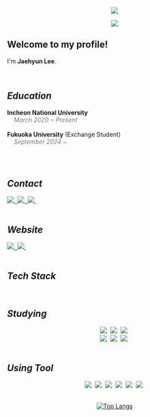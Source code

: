 <div align="center">
<!--타이틀 부분-->
<a href = "https://github.com/jaehyunkor"><img src="https://postfiles.pstatic.net/MjAyNDAzMjZfMTQ4/MDAxNzExNDI1MzIyODM4.ysAmWdFJVocCDIweTvpEYjEMy2l_PR5p10_lDW8xei8g.ryH23JcEG5UdyJ29LMFbEusS48X18uehNbV9gZljL1Mg.PNG/%EC%8A%A4%ED%81%AC%EB%A6%B0%EC%83%B7_2024-03-26_%EC%98%A4%ED%9B%84_12.55.06.png?type=w773" />

<a href="https://hits.seeyoufarm.com"><img src="https://hits.seeyoufarm.com/api/count/incr/badge.svg?url=https%3A%2F%2Fgithub.com%2Fjaehyunkor%2Fhit-counter&count_bg=%2379C83D&title_bg=%23555555&icon=github.svg&icon_color=%23FFFFFF&title=hits&edge_flat=false"/></a>

<h2 align="left"><b>Welcome to my profile!</b></h2>
<p align="left">
I'm <b>Jaehyun Lee</b>. <br>
</p>
<br>

<h2 align="left"><b><i>Education</i></b></h2>
<div align="left">
<p>
<b>Incheon National University</b><br>
<span style="color: #7B7D7D;"><i>&nbsp&nbsp&nbsp&nbspMarch 2020 ~ Present</i></span><br><br>
<b>Fukuoka University</b> (Exchange Student)<br>
<span style="color: #7B7D7D;"><i>&nbsp&nbsp&nbsp&nbspSeptember 2024 ~ </i></span><br><br>
</p>
</div><br>

<h2 align="left"><b><i>Contact</i></b></h2>
<div align="left">
  <a href="mailto:zeha8917@gmail.com"> 
    <img src="https://img.shields.io/badge/zeha8917@gmail.com-EA4335?style=flat-square&logo=gmail&logoColor=white"/>&nbsp
  </a>
  <a href="https://www.instagram.com/jaehyunkor/"> 
    <img src="https://img.shields.io/badge/jaehyunkor-E4405F?style=flat-square&logo=instagram&logoColor=white"/>&nbsp
  </a>
  <a href="https://www.twitter.com/jaehyunkor/"> 
    <img src="https://img.shields.io/badge/jaehyunkor-000000?style=flat-square&logo=X&logoColor=white"/>&nbsp
  </a>
</div><br>

<h2 align="left"><b><i>Website</i></b></h2>
<div align="left">
  <a href="https://velog.io/@jaehyunkor/posts"> 
    <img src="https://img.shields.io/badge/Velog-20C997?style=flat-square&logo=velog&logoColor=white"/>&nbsp
  </a>
  <a href="https://fabulous-viscount-d7f.notion.site/2078c6a2e061479fbaff92827e75e5b3"> 
    <img src="https://img.shields.io/badge/notion-000000?style=flat-square&logo=notion&logoColor=white"/>&nbsp
  </a>
</div><br>

<!--내용 부분-->

<h2 align="left"><b><i>Tech Stack</i></b></h2>
<!--<div align="center">
  <img src="https://img.shields.io/badge/react-20232a.svg?style=for-the-badge&logo=react&logoColor=61DAFB" />&nbsp
</div>-->

<br>

<h2 align="left"><b><i>Studying</i></b></h2>
<div align="center">
  <img src="https://img.shields.io/badge/Python-3776AB.svg?style=flat-square&logo=python&logoColor=white" />&nbsp
  <img src="https://img.shields.io/badge/Java-bf2e24?style=flat-square&logo=java&logoColor=white" />&nbsp
  <img src="https://img.shields.io/badge/C%23-512BD4?style=flat-square&logo=Csharp&logoColor=white" />&nbsp
  <br>
  <img src="https://img.shields.io/badge/HTML-E34F26?style=flat-square&logo=html5&logoColor=white" />&nbsp
  <img src="https://img.shields.io/badge/CSS-1572B6?style=flat-square&logo=Css3&logoColor=white" />&nbsp
  <img src="https://img.shields.io/badge/JavaScript-F7DF1E?style=flat-square&logo=javascript&logoColor=black" />&nbsp
  
</div>

<br>

<h2 align="left"><b><i>Using Tool</i></b></h2>
<div align="center">
  <img src="https://img.shields.io/badge/IntelliJ-000000?style=flat-square&logo=intellijidea&logoColor=white" />&nbsp
  <img src="https://img.shields.io/badge/CLion-000000?style=flat-square&logo=clion&logoColor=white" />&nbsp
  <img src="https://img.shields.io/badge/PyCharm-000000?style=flat-square&logo=pycharm&logoColor=white" />&nbsp
  <img src="https://img.shields.io/badge/Visual Studio Code-007ACC?style=flat-square&logo=Visualstudiocode&logoColor=white" />&nbsp
  <img src="https://img.shields.io/badge/Git-F05032?style=flat-square&logo=git&logoColor=white" />&nbsp
  <img src="https://img.shields.io/badge/Unity-000000?style=flat-square&logo=unity&logoColor=white" />&nbsp

</div>

<br>

[![Top Langs](https://github-readme-stats.vercel.app/api/top-langs/?username=jaehyunkor&langs_count=8)](https://github.com/jaehyunkor/github-readme-stats)

<br>

</div>
